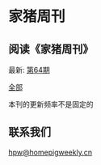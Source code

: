 # 家猪周刊

## 阅读《家猪周刊》

最新: [第64期](HPW/64/)

[全部](HPW/)

本刊的更新频率不是固定的

## 联系我们

<hpw@homepigweekly.cn>
